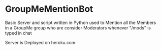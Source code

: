 # GroupMeMentionBot

Basic Server and script written in Python used to Mention all the Members in a GroupMe group who are consider Moderators whenever "/mods" is typed in chat

Server is Deployed on heroku.com
